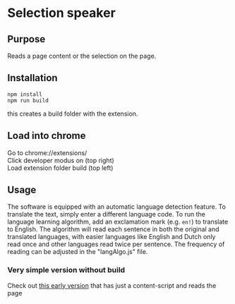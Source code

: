 # Selection speaker

## Purpose

Reads a page content or the selection on the page. 

## Installation

```
npm install
npm run build
```

this creates a build folder with the extension.   

## Load into chrome

Go to chrome://extensions/  
Click developer modus on (top right)  
Load extension folder build (top left)  

## Usage

The software is equipped with an automatic language detection feature. To translate the text, simply enter a different language code. To run the language learning algorithm, add an exclamation mark (e.g. `en!`) to translate to English. The algorithm will read each sentence in both the original and translated languages, with easier languages like English and Dutch only read once and other languages read twice per sentence. The frequency of reading can be adjusted in the "langAlgo.js" file.

### Very simple version without build

Check out [this early version](https://github.com/wimdenherder/selection-speaker-extension/tree/speak-only-selection-simple-version) that has just a content-script and reads the page

